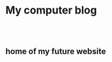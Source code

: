 <html>
 <body>
  <h1>My computer blog</h1>
  <br>
  <br>
  <h2>home of my future website</h2>
 </body>



</html>
